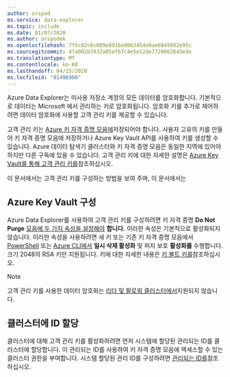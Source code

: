 ```yaml
---
author: orspod
ms.service: data-explorer
ms.topic: include
ms.date: 01/07/2020
ms.author: orspodek
ms.openlocfilehash: 7f5c02c6c009e8916ed063454e0ae6049892e95c
ms.sourcegitcommit: 47a002b7032a05ef67c4e5e12de7720062645e9e
ms.translationtype: MT
ms.contentlocale: ko-KR
ms.lasthandoff: 04/15/2020
ms.locfileid: "81496980"
---
```

Azure Data Explorer는 미사용 저장소 계정의 모든 데이터를 암호화합니다. 기본적으로 데이터는 Microsoft 에서 관리하는 키로 암호화됩니다. 암호화 키를 추가로 제어하려면 데이터 암호화에 사용할 고객 관리 키를 제공할 수 있습니다. 

고객 관리 키는 [Azure 키 자격 증명 모음에](/azure/key-vault/key-vault-overview)저장되어야 합니다. 사용자 고유의 키를 만들어 키 자격 증명 모음에 저장하거나 Azure Key Vault API를 사용하여 키를 생성할 수 있습니다. Azure 데이터 탐색기 클러스터와 키 자격 증명 모음은 동일한 지역에 있어야 하지만 다른 구독에 있을 수 있습니다. 고객 관리 키에 대한 자세한 설명은 [Azure Key Vault를 통해 고객 관리 키를](/azure/storage/common/storage-service-encryption)참조하십시오. 

이 문서에서는 고객 관리 키를 구성하는 방법을 보여 주며, 이 문서에서는

## <a name="configure-azure-key-vault"></a>Azure Key Vault 구성

Azure Data Explorer를 사용하여 고객 관리 키를 구성하려면 키 자격 증명 **Do Not Purge** [모음에 두 가지 속성을 설정해야](/azure/key-vault/key-vault-ovw-soft-delete) **합니다.** 이러한 속성은 기본적으로 활성화되지 않습니다. 이러한 속성을 사용하려면 새 키 또는 기존 키 자격 증명 모음에서 [PowerShell](/azure/key-vault/key-vault-soft-delete-powershell) 또는 [Azure CLI에서](/azure/key-vault/key-vault-soft-delete-cli) **일시 삭제 활성화** 및 퍼지 보호 **활성화를** 수행합니다. 크기 2048의 RSA 키만 지원됩니다. 키에 대한 자세한 내용은 [키 볼트 키를](/azure/key-vault/about-keys-secrets-and-certificates#key-vault-keys)참조하십시오.

> [!NOTE]
> 고객 관리 키를 사용한 데이터 암호화는 [리더 및 팔로워 클러스터에서](/azure/data-explorer/follower)지원되지 않습니다. 

## <a name="assign-an-identity-to-the-cluster"></a>클러스터에 ID 할당

클러스터에 대해 고객 관리 키를 활성화하려면 먼저 시스템에 할당된 관리되는 ID를 클러스터에 할당합니다. 이 관리되는 ID를 사용하여 키 자격 증명 모음에 액세스할 수 있는 클러스터 권한을 부여합니다. 시스템 할당된 관리 ID를 구성하려면 [관리되는 ID를](/azure/data-explorer/managed-identities)참조하십시오.